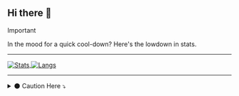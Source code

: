 ## Hi there 👋

> [!IMPORTANT]
> In the mood for a quick cool-down? Here's the lowdown in stats.


<hr>

<a href="https://www.linkedin.com/in/muhdaliyan/" target="_blank">
  <img alt="Stats" align="center" src="https://github-readme-stats.vercel.app/api?username=muhdaliyan&show_icons=true&hide=contribs&theme=dark"/>
</a>

<a href="https://www.linkedin.com/in/muhdaliyan/" target="_blank">
  <img alt="Langs" align="center" src="https://github-readme-stats.vercel.app/api/top-langs/?username=muhdaliyan&layout=compact&show_icons=true&theme=dark"/>
</a>

<br clear="left">
<hr>
<details>

<summary> ⚫ Caution Here ⤵️ </summary>

## About Me

An ML/AI Developer and proficient programmer specializing in modern machine learning and artificial intelligence applications.
Formerly adept in diverse domains including Web Development, Game Development, Shopify Development, and Graphic Design.
Leveraging a robust background in programming, I'm passionate about crafting innovative solutions that merge technology with creativity.

[You wanna check my Linkdlin](https://www.linkedin.com/in/muhdaliyan/)

- [ ] Ummm i can ...
- [x] Python
- [x] Django
- [x] sklearn
- [x] tensorflow
- [x] etc
<br>

> Can decipher data like a detective decodes cryptic clues, except I don't need a magnifying glass, just a powerful computer and a cup of coffee. ☕


```ruby
   print("Strive for progress, not perfection.")
```

</details>
<!--
to add above one
https://github.com/anuraghazra/github-readme-stats?tab=readme-ov-file#github-stats-card
-->
